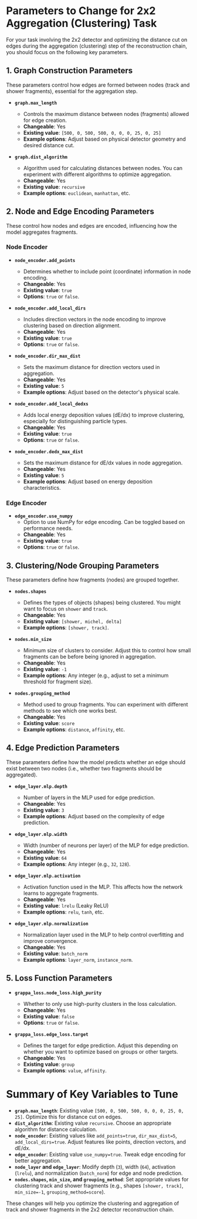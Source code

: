 # Parameters to Change for 2x2 Aggregation (Clustering) Task

For your task involving the 2x2 detector and optimizing the distance cut on edges during the aggregation (clustering) step of the reconstruction chain, you should focus on the following key parameters.

## 1. Graph Construction Parameters

These parameters control how edges are formed between nodes (track and shower fragments), essential for the aggregation step.

- **`graph.max_length`**
  - Controls the maximum distance between nodes (fragments) allowed for edge creation.
  - **Changeable**: Yes
  - **Existing value**: `[500, 0, 500, 500, 0, 0, 0, 25, 0, 25]`
  - **Example options**: Adjust based on physical detector geometry and desired distance cut.

- **`graph.dist_algorithm`**
  - Algorithm used for calculating distances between nodes. You can experiment with different algorithms to optimize aggregation.
  - **Changeable**: Yes
  - **Existing value**: `recursive`
  - **Example options**: `euclidean`, `manhattan`, etc.

## 2. Node and Edge Encoding Parameters

These control how nodes and edges are encoded, influencing how the model aggregates fragments.

### Node Encoder
- **`node_encoder.add_points`**
  - Determines whether to include point (coordinate) information in node encoding.
  - **Changeable**: Yes
  - **Existing value**: `true`
  - **Options**: `true` or `false`.

- **`node_encoder.add_local_dirs`**
  - Includes direction vectors in the node encoding to improve clustering based on direction alignment.
  - **Changeable**: Yes
  - **Existing value**: `true`
  - **Options**: `true` or `false`.

- **`node_encoder.dir_max_dist`**
  - Sets the maximum distance for direction vectors used in aggregation.
  - **Changeable**: Yes
  - **Existing value**: `5`
  - **Example options**: Adjust based on the detector's physical scale.

- **`node_encoder.add_local_dedxs`**
  - Adds local energy deposition values (dE/dx) to improve clustering, especially for distinguishing particle types.
  - **Changeable**: Yes
  - **Existing value**: `true`
  - **Options**: `true` or `false`.

- **`node_encoder.dedx_max_dist`**
  - Sets the maximum distance for dE/dx values in node aggregation.
  - **Changeable**: Yes
  - **Existing value**: `5`
  - **Example options**: Adjust based on energy deposition characteristics.

### Edge Encoder
- **`edge_encoder.use_numpy`**
  - Option to use NumPy for edge encoding. Can be toggled based on performance needs.
  - **Changeable**: Yes
  - **Existing value**: `true`
  - **Options**: `true` or `false`.

## 3. Clustering/Node Grouping Parameters

These parameters define how fragments (nodes) are grouped together.

- **`nodes.shapes`**
  - Defines the types of objects (shapes) being clustered. You might want to focus on `shower` and `track`.
  - **Changeable**: Yes
  - **Existing value**: `[shower, michel, delta]`
  - **Example options**: `[shower, track]`.

- **`nodes.min_size`**
  - Minimum size of clusters to consider. Adjust this to control how small fragments can be before being ignored in aggregation.
  - **Changeable**: Yes
  - **Existing value**: `-1`
  - **Example options**: Any integer (e.g., adjust to set a minimum threshold for fragment size).

- **`nodes.grouping_method`**
  - Method used to group fragments. You can experiment with different methods to see which one works best.
  - **Changeable**: Yes
  - **Existing value**: `score`
  - **Example options**: `distance`, `affinity`, etc.

## 4. Edge Prediction Parameters

These parameters define how the model predicts whether an edge should exist between two nodes (i.e., whether two fragments should be aggregated).

- **`edge_layer.mlp.depth`**
  - Number of layers in the MLP used for edge prediction.
  - **Changeable**: Yes
  - **Existing value**: `3`
  - **Example options**: Adjust based on the complexity of edge prediction.

- **`edge_layer.mlp.width`**
  - Width (number of neurons per layer) of the MLP for edge prediction.
  - **Changeable**: Yes
  - **Existing value**: `64`
  - **Example options**: Any integer (e.g., `32`, `128`).

- **`edge_layer.mlp.activation`**
  - Activation function used in the MLP. This affects how the network learns to aggregate fragments.
  - **Changeable**: Yes
  - **Existing value**: `lrelu` (Leaky ReLU)
  - **Example options**: `relu`, `tanh`, etc.

- **`edge_layer.mlp.normalization`**
  - Normalization layer used in the MLP to help control overfitting and improve convergence.
  - **Changeable**: Yes
  - **Existing value**: `batch_norm`
  - **Example options**: `layer_norm`, `instance_norm`.

## 5. Loss Function Parameters

- **`grappa_loss.node_loss.high_purity`**
  - Whether to only use high-purity clusters in the loss calculation.
  - **Changeable**: Yes
  - **Existing value**: `false`
  - **Options**: `true` or `false`.

- **`grappa_loss.edge_loss.target`**
  - Defines the target for edge prediction. Adjust this depending on whether you want to optimize based on groups or other targets.
  - **Changeable**: Yes
  - **Existing value**: `group`
  - **Example options**: `value`, `affinity`.

# Summary of Key Variables to Tune
- **`graph.max_length`**: Existing value `[500, 0, 500, 500, 0, 0, 0, 25, 0, 25]`. Optimize this for distance cut on edges.
- **`dist_algorithm`**: Existing value `recursive`. Choose an appropriate algorithm for distance calculation.
- **`node_encoder`**: Existing values like `add_points=true`, `dir_max_dist=5`, `add_local_dirs=true`. Adjust features like points, direction vectors, and dE/dx.
- **`edge_encoder`**: Existing value `use_numpy=true`. Tweak edge encoding for better aggregation.
- **`node_layer` and `edge_layer`**: Modify depth (`3`), width (`64`), activation (`lrelu`), and normalization (`batch_norm`) for edge and node prediction.
- **`nodes.shapes`, `min_size`, and `grouping_method`**: Set appropriate values for clustering track and shower fragments (e.g., shapes `[shower, track]`, `min_size=-1`, `grouping_method=score`).

These changes will help you optimize the clustering and aggregation of track and shower fragments in the 2x2 detector reconstruction chain.
